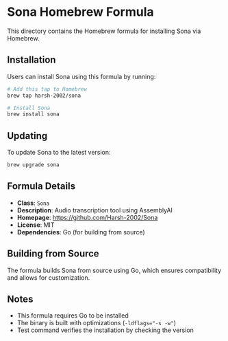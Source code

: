 # Sona Homebrew Formula

This directory contains the Homebrew formula for installing Sona via Homebrew.

## Installation

Users can install Sona using this formula by running:

```bash
# Add this tap to Homebrew
brew tap harsh-2002/sona

# Install Sona
brew install sona
```

## Updating

To update Sona to the latest version:

```bash
brew upgrade sona
```

## Formula Details

- **Class**: `Sona`
- **Description**: Audio transcription tool using AssemblyAI
- **Homepage**: https://github.com/Harsh-2002/Sona
- **License**: MIT
- **Dependencies**: Go (for building from source)

## Building from Source

The formula builds Sona from source using Go, which ensures compatibility and allows for customization.

## Notes

- This formula requires Go to be installed
- The binary is built with optimizations (`-ldflags="-s -w"`)
- Test command verifies the installation by checking the version

